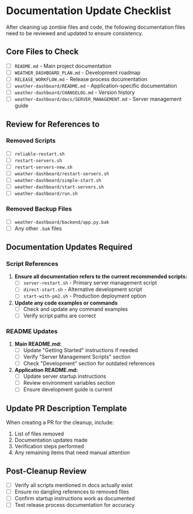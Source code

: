 # Documentation Update Checklist

After cleaning up zombie files and code, the following documentation files need to be reviewed and updated to ensure consistency.

## Core Files to Check

- [ ] `README.md` - Main project documentation
- [ ] `WEATHER_DASHBOARD_PLAN.md` - Development roadmap
- [ ] `RELEASE_WORKFLOW.md` - Release process documentation
- [ ] `weather-dashboard/README.md` - Application-specific documentation
- [ ] `weather-dashboard/CHANGELOG.md` - Version history
- [ ] `weather-dashboard/docs/SERVER_MANAGEMENT.md` - Server management guide

## Review for References to

### Removed Scripts

- [ ] `reliable-restart.sh`
- [ ] `restart-servers.sh`
- [ ] `restart-servers-new.sh`
- [ ] `weather-dashboard/restart-servers.sh`
- [ ] `weather-dashboard/simple-start.sh`
- [ ] `weather-dashboard/start-servers.sh`
- [ ] `weather-dashboard/run.sh`

### Removed Backup Files

- [ ] `weather-dashboard/backend/app.py.bak`
- [ ] Any other `.bak` files

## Documentation Updates Required

### Script References

1. **Ensure all documentation refers to the current recommended scripts:**
   - [ ] `server-restart.sh` - Primary server management script
   - [ ] `direct-start.sh` - Alternative development script
   - [ ] `start-with-pm2.sh` - Production deployment option

2. **Update any code examples or commands**
   - [ ] Check and update any command examples
   - [ ] Verify script paths are correct

### README Updates

1. **Main README.md:**
   - [ ] Update "Getting Started" instructions if needed
   - [ ] Verify "Server Management Scripts" section
   - [ ] Check "Development" section for outdated references

2. **Application README.md:**
   - [ ] Update server startup instructions
   - [ ] Review environment variables section
   - [ ] Ensure development guide is current

## Update PR Description Template

When creating a PR for the cleanup, include:

1. List of files removed
2. Documentation updates made
3. Verification steps performed
4. Any remaining items that need manual attention

## Post-Cleanup Review

- [ ] Verify all scripts mentioned in docs actually exist
- [ ] Ensure no dangling references to removed files
- [ ] Confirm startup instructions work as documented
- [ ] Test release process documentation for accuracy
